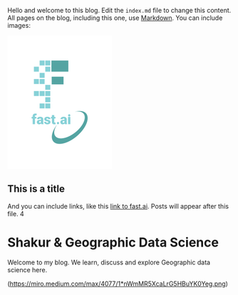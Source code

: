 Hello and welcome to this blog. Edit the `index.md` file to change this content. All pages on the blog, including this one, use [Markdown](https://guides.github.com/features/mastering-markdown/). You can include images:

![Image of fast.ai logo](images/logo.png)

## This is a title

And you can include links, like this [link to fast.ai](https://www.fast.ai). Posts will appear after this file. 4

# Shakur & Geographic Data Science

Welcome to my blog. We learn, discuss and explore Geographic data science here. 

(https://miro.medium.com/max/4077/1*nWmMR5XcaLrG5HBuYK0Yeg.png)
